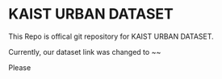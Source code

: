 # KAIST URBAN DATASET

This Repo is offical git repository for KAIST URBAN DATASET.

Currently, our dataset link was changed to ~~

Please 
